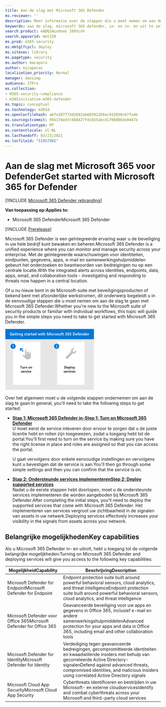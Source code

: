 ```yaml
---
title: Aan de slag met Microsoft 365 Defender
ms.reviewer: ''
description: Meer informatie over de stappen die u moet nemen om aan de slag te gaan met Microsoft 365 Defender
keywords: aan de slag, microsoft 365 defender, in- en in- en uit te zetten
search.product: eADQiWindows 10XVcnh
search.appverid: met150
ms.prod: m365-security
ms.mktglfcycl: deploy
ms.sitesec: library
ms.pagetype: security
ms.author: macapara
author: mjcaparas
localization_priority: Normal
manager: dansimp
audience: ITPro
ms.collection:
- M365-security-compliance
- m365initiative-m365-defender
ms.topic: conceptual
ms.technology: m365d
ms.openlocfilehash: a6fe207773d2682ab68392269ac915030c67fa4b
ms.sourcegitcommit: 956176ed7c8b8427fdc655abcd1709d86da9447e
ms.translationtype: MT
ms.contentlocale: nl-NL
ms.lasthandoff: 03/23/2021
ms.locfileid: "51057982"
---
```

# <a name="get-started-with-microsoft-365-for-defender"></a><span data-ttu-id="862c0-104">Aan de slag met Microsoft 365 voor Defender</span><span class="sxs-lookup"><span data-stu-id="862c0-104">Get started with Microsoft 365 for Defender</span></span>

[!INCLUDE [Microsoft 365 Defender rebranding](../includes/microsoft-defender.md)]

<span data-ttu-id="862c0-105">**Van toepassing op:**</span><span class="sxs-lookup"><span data-stu-id="862c0-105">**Applies to:**</span></span>
- <span data-ttu-id="862c0-106">Microsoft 365 Defender</span><span class="sxs-lookup"><span data-stu-id="862c0-106">Microsoft 365 Defender</span></span>

[!INCLUDE [Prerelease](../includes/prerelease.md)]

<span data-ttu-id="862c0-107">Microsoft 365 Defender is een geïntegreerde ervaring waar u de beveiliging in uw hele bedrijf kunt bewaken en beheren.</span><span class="sxs-lookup"><span data-stu-id="862c0-107">Microsoft 365 Defender is a unified experience where you can monitor and manage security across your enterprise.</span></span> <span data-ttu-id="862c0-108">Met de geïntegreerde waarschuwingen voor identiteiten, eindpunten, gegevens, apps, e-mail en samenwerkingshulpmiddelen gebeurt het onderzoeken en beantwoorden van bedreigingen nu op een centrale locatie.</span><span class="sxs-lookup"><span data-stu-id="862c0-108">With the integrated alerts across identities, endpoints, data, apps, email, and collaboration tools - investigating and responding to threats now happen in a central location.</span></span> 

<span data-ttu-id="862c0-109">Of u nu nieuw bent in de Microsoft-suite met beveiligingsproducten of bekend bent met afzonderlijke werkstromen, dit onderwerp begeleidt u in de eenvoudige stappen die u moet nemen om aan de slag te gaan met Microsoft 365 Defender.</span><span class="sxs-lookup"><span data-stu-id="862c0-109">Whether you're new to the Microsoft suite of security products or familiar with individual workflows, this topic will guide you in the simple steps you need to take to get started with Microsoft 365 Defender.</span></span>

![Afbeelding van aan de slag met Microsoft 365 Defender-stappen](../../media/mtp/get-started-m365d.png)

<span data-ttu-id="862c0-111">Over het algemeen moet u de volgende stappen ondernemen om aan de slag te gaan:</span><span class="sxs-lookup"><span data-stu-id="862c0-111">In general, you'll need to take the following steps to get started:</span></span>

- <span data-ttu-id="862c0-112">**[Stap 1: Microsoft 365 Defender in-](m365d-enable.md)**</span><span class="sxs-lookup"><span data-stu-id="862c0-112">**[Step 1: Turn on Microsoft 365 Defender](m365d-enable.md)**</span></span> <br>
    <span data-ttu-id="862c0-113">U moet eerst de service inleveren door ervoor te zorgen dat u de juiste licentie hebt en rollen zijn toegewezen, zodat u toegang hebt tot de portal.</span><span class="sxs-lookup"><span data-stu-id="862c0-113">You'll first need to turn on the service by making sure you have the right license in place and roles are assigned so that you can access the portal.</span></span> 

    <span data-ttu-id="862c0-114">U gaat vervolgens door enkele eenvoudige instellingen en vervolgens kunt u bevestigen dat de service is aan.</span><span class="sxs-lookup"><span data-stu-id="862c0-114">You'll then go through some simple settings and then you can confirm that the service is on.</span></span>

- <span data-ttu-id="862c0-115">**[Stap 2: Ondersteunde services implementeren](deploy-supported-services.md)**</span><span class="sxs-lookup"><span data-stu-id="862c0-115">**[Step 2: Deploy supported services](deploy-supported-services.md)**</span></span> <br>
    <span data-ttu-id="862c0-116">Nadat u de eerste stappen hebt doorlopen, moet u de ondersteunde services implementeren die worden aangeboden bij Microsoft 365 Defender.</span><span class="sxs-lookup"><span data-stu-id="862c0-116">After completing the initial steps, you'll need to deploy the supported services that come with Microsoft 365 Defender.</span></span> <span data-ttu-id="862c0-117">Het implementeren van services vergroot uw zichtbaarheid in de signalen van assets in uw netwerk.</span><span class="sxs-lookup"><span data-stu-id="862c0-117">Deploying services effectively increases your visibility in the signals from assets across your network.</span></span>


## <a name="key-capabilities"></a><span data-ttu-id="862c0-118">Belangrijke mogelijkheden</span><span class="sxs-lookup"><span data-stu-id="862c0-118">Key capabilities</span></span>
<span data-ttu-id="862c0-119">Als u Microsoft 365 Defender in- en uitrolt, hebt u toegang tot de volgende belangrijke mogelijkheden:</span><span class="sxs-lookup"><span data-stu-id="862c0-119">Turning on Microsoft 365 Defender and deploying services will give you access to the following key capabilities:</span></span>


| <span data-ttu-id="862c0-120">Mogelijkheid</span><span class="sxs-lookup"><span data-stu-id="862c0-120">Capability</span></span> | <span data-ttu-id="862c0-121">Beschrijving</span><span class="sxs-lookup"><span data-stu-id="862c0-121">Description</span></span> |
| ------ | ------ |
| <span data-ttu-id="862c0-122">Microsoft Defender for Endpoint</span><span class="sxs-lookup"><span data-stu-id="862c0-122">Microsoft Defender for Endpoint</span></span> | <span data-ttu-id="862c0-123">Endpoint protection suite built around powerful behavioral sensors, cloud analytics, and threat intelligence</span><span class="sxs-lookup"><span data-stu-id="862c0-123">Endpoint protection suite built around powerful behavioral sensors, cloud analytics, and threat intelligence</span></span> |
|<span data-ttu-id="862c0-124">Microsoft Defender voor Office 365</span><span class="sxs-lookup"><span data-stu-id="862c0-124">Microsoft Defender for Office 365</span></span> | <span data-ttu-id="862c0-125">Geavanceerde beveiliging voor uw apps en gegevens in Office 365, inclusief e-mail en andere samenwerkingshulpmiddelen</span><span class="sxs-lookup"><span data-stu-id="862c0-125">Advanced protection for your apps and data in Office 365, including email and other collaboration tools</span></span> |
| <span data-ttu-id="862c0-126">Microsoft Defender for Identity</span><span class="sxs-lookup"><span data-stu-id="862c0-126">Microsoft Defender for Identity</span></span> | <span data-ttu-id="862c0-127">Verdediging tegen geavanceerde bedreigingen, gecompromitteerde identiteiten en kwaadwillende insiders met behulp van gecorreleerde Active Directory-signalen</span><span class="sxs-lookup"><span data-stu-id="862c0-127">Defend against advanced threats, compromised identities, and malicious insiders using correlated Active Directory signals</span></span> |
| <span data-ttu-id="862c0-128">Microsoft Cloud App Security</span><span class="sxs-lookup"><span data-stu-id="862c0-128">Microsoft Cloud App Security</span></span> | <span data-ttu-id="862c0-129">Cyberthreats identificeren en bestrijden in uw Microsoft- en externe cloudservices</span><span class="sxs-lookup"><span data-stu-id="862c0-129">Identify and combat cyberthreats across your Microsoft and third-party cloud services</span></span> |





